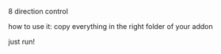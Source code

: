 8 direction control

how to use it:
  copy everything in the right folder of your addon

  just run!

